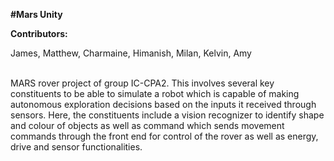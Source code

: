 **#Mars Unity**

**Contributors:**

James,
Matthew,
Charmaine,
Himanish,
Milan,
Kelvin,
Amy

<br/>
MARS rover project of group IC-CPA2. This involves several key constituents to be able to simulate a robot which is capable of making autonomous exploration decisions based on the inputs it received through sensors. Here, the constituents include a vision recognizer to identify shape and colour of objects as well as command which sends movement commands through the front end for control of the rover as well as energy, drive and sensor functionalities. 
